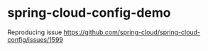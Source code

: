 # spring-cloud-config-demo
Reproducing issue https://github.com/spring-cloud/spring-cloud-config/issues/1599
